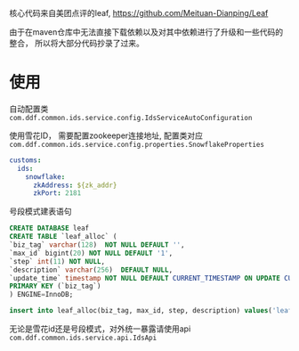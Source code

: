 核心代码来自美团点评的leaf, https://github.com/Meituan-Dianping/Leaf

由于在maven仓库中无法直接下载依赖以及对其中依赖进行了升级和一些代码的整合， 所以将大部分代码抄录了过来。


# 使用
自动配置类`com.ddf.common.ids.service.config.IdsServiceAutoConfiguration`


使用雪花ID， 需要配置zookeeper连接地址, 配置类对应
`com.ddf.common.ids.service.config.properties.SnowflakeProperties`
```yaml
customs:
  ids:
    snowflake:
      zkAddress: ${zk_addr}
      zkPort: 2181
```


号段模式建表语句

```sql
CREATE DATABASE leaf
CREATE TABLE `leaf_alloc` (
`biz_tag` varchar(128)  NOT NULL DEFAULT '',
`max_id` bigint(20) NOT NULL DEFAULT '1',
`step` int(11) NOT NULL,
`description` varchar(256)  DEFAULT NULL,
`update_time` timestamp NOT NULL DEFAULT CURRENT_TIMESTAMP ON UPDATE CURRENT_TIMESTAMP,
PRIMARY KEY (`biz_tag`)
) ENGINE=InnoDB;

insert into leaf_alloc(biz_tag, max_id, step, description) values('leaf-segment-test', 1, 2000, 'Test leaf Segment Mode Get Id')
```

无论是雪花id还是号段模式，对外统一暴露请使用api
`com.ddf.common.ids.service.api.IdsApi`
